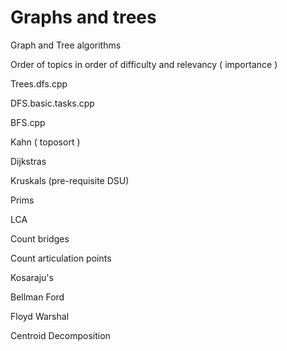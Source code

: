 # Graphs and trees
Graph and Tree algorithms 

Order of topics in order of difficulty and relevancy ( importance )

Trees.dfs.cpp

DFS.basic.tasks.cpp

BFS.cpp

Kahn ( toposort ) 

Dijkstras

Kruskals (pre-requisite DSU)

Prims 

LCA 

Count bridges 

Count articulation points

Kosaraju's 

Bellman Ford

Floyd Warshal

Centroid Decomposition 
